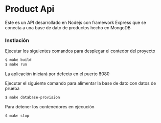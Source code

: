 # Product Api


Este es un API desarrollado en Nodejs con framework Express que se conecta a una  base de dato de productos
hecho en MongoDB

### Instlación

Ejecutar los siguientes comandos para desplegar el contedor del proyecto
```sh
$ make build
$ make run
```
La aplicación iniciará por defecto en el puerto 8080


Ejecutar el siguiente comando para alimentar la base de dato con datos de prueba
```sh
$ make database-provision
```

Para detener los contenedores en ejecución
```sh
$ make stop
```